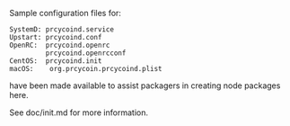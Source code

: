 Sample configuration files for:
```
SystemD: prcycoind.service
Upstart: prcycoind.conf
OpenRC:  prcycoind.openrc
         prcycoind.openrcconf
CentOS:  prcycoind.init
macOS:    org.prcycoin.prcycoind.plist
```
have been made available to assist packagers in creating node packages here.

See doc/init.md for more information.
